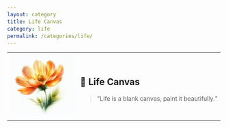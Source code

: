 ```yaml
---
layout: category
title: Life Canvas
category: life
permalink: /categories/life/
---
```

<table>
<tr>
  <td>
    <img src="assets/images/a2fdbdbe-7127-4c1b-99f8-90f9075587cf.jfif" alt="Life System Image" width="150">
  </td>
  <td>
    <h2>🌱 Life Canvas</h2>
    <blockquote>"Life is a blank canvas, paint it beautifully."</blockquote>
  </td>
</tr>
</table>